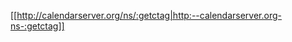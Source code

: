 <!-- --- title: http://calendarserver.org/ns/ (Namespace) -->

[[http://calendarserver.org/ns/:getctag|http:--calendarserver.org-ns-:getctag]]
